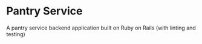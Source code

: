 # Pantry Service

A pantry service backend application built on Ruby on Rails (with linting and testing)
